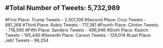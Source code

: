 #Total Number of Tweets: 5,732,989 
---
#First Place: Trump Tweets - 2,501,109
#Second Place: Cruz Tweets - 881,268
#Third Place: Rubio Tweets - 717,381
#Fourth Place: Clinton Tweets - 716,590
#Fifth Place: Sanders Tweets - 496,946
#Sixth Place: Kasich Tweets - 195,440
#Seventh Place: Carson Tweets - 128,014
#Last Place: Jeb! Tweets - 96,254
